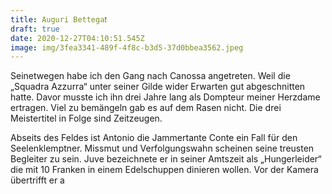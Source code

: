 ```yaml
---
title: Auguri Bettega❗️
draft: true
date: 2020-12-27T04:10:51.545Z
image: img/3fea3341-489f-4f8c-b3d5-37d0bbea3562.jpeg
---
```

Seinetwegen habe ich den Gang nach Canossa angetreten. Weil die „Squadra Azzurra“ unter seiner Gilde wider Erwarten gut abgeschnitten hatte. Davor musste ich ihn drei Jahre lang als Dompteur meiner Herzdame ertragen. Viel zu bemängeln gab es auf dem Rasen nicht. Die drei Meistertitel in Folge sind Zeitzeugen.

Abseits des Feldes ist Antonio die Jammertante Conte ein Fall für den Seelenklemptner. Missmut und Verfolgungswahn scheinen seine treusten Begleiter zu sein. Juve bezeichnete  er  in seiner Amtszeit als „Hungerleider“ die mit 10 Franken in einem Edelschuppen dinieren wollen. Vor der Kamera übertrifft er a